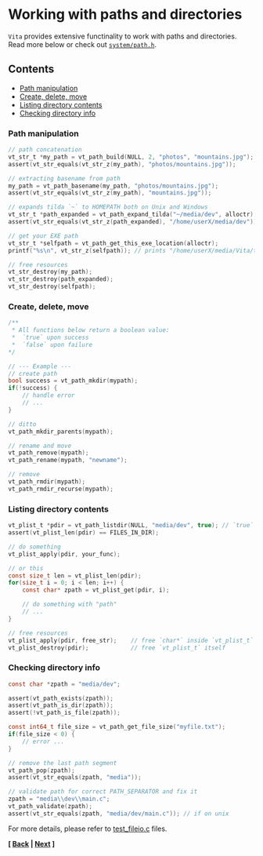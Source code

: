 # Working with paths and directories
`Vita` provides extensive functinality to work with paths and directories. Read more below or check out [`system/path.h`](../../inc/vita/system/path.h).

## Contents
* [Path manipulation](page4.md#path-manipulation)
* [Create, delete, move](page4.md#create-delete-move)
* [Listing directory contents](page4.md#listing-directory-contents)
* [Checking directory info](page4.md#checking-directory-info)

### Path manipulation
```c
// path concatenation
vt_str_t *my_path = vt_path_build(NULL, 2, "photos", "mountains.jpg");
assert(vt_str_equals(vt_str_z(my_path), "photos/mountains.jpg"));

// extracting basename from path
my_path = vt_path_basename(my_path, "photos/mountains.jpg");
assert(vt_str_equals(vt_str_z(my_path), "mountains.jpg"));

// expands tilda `~` to HOMEPATH both on Unix and Windows
vt_str_t *path_expanded = vt_path_expand_tilda("~/media/dev", alloctr);  // if alloctr == NULL, uses plain calloc/free
assert(vt_str_equals(vt_str_z(path_expanded), "/home/userX/media/dev"));

// get your EXE path
vt_str_t *selfpath = vt_path_get_this_exe_location(alloctr);             // if alloctr == NULL, uses plain calloc/free
printf("%s\n", vt_str_z(selfpath)); // prints "/home/userX/media/Vita/tests/bin/test_path"

// free resources
vt_str_destroy(my_path); 
vt_str_destroy(path_expanded);
vt_str_destroy(selfpath);
```

### Create, delete, move
```c
/**
 * All functions below return a boolean value:
 *  `true` upon success
 *  `false` upon failure
*/

// --- Example ---
// create path
bool success = vt_path_mkdir(mypath);
if(!success) {
    // handle error
    // ...
}

// ditto
vt_path_mkdir_parents(mypath);

// rename and move
vt_path_remove(mypath);
vt_path_rename(mypath, "newname");

// remove
vt_path_rmdir(mypath);
vt_path_rmdir_recurse(mypath);
```

### Listing directory contents
```c
vt_plist_t *pdir = vt_path_listdir(NULL, "media/dev", true); // `true` here is for ignoring dot.files: .vim, .gitignore, etc...
assert(vt_plist_len(pdir) == FILES_IN_DIR);

// do something
vt_plist_apply(pdir, your_func);

// or this
const size_t len = vt_plist_len(pdir);
for(size_t i = 0; i < len; i++) {
    const char* zpath = vt_plist_get(pdir, i);

    // do something with "path"
    // ...
}

// free resources
vt_plist_apply(pdir, free_str);    // free `char*` inside `vt_plist_t` | void free_str(void *ptr, size_t index) { free(ptr); }
vt_plist_destroy(pdir);            // free `vt_plist_t` itself
```

### Checking directory info
```c
const char *zpath = "media/dev";

assert(vt_path_exists(zpath));
assert(vt_path_is_dir(zpath));
assert(!vt_path_is_file(zpath));

const int64_t file_size = vt_path_get_file_size("myfile.txt");
if(file_size < 0) {
    // error ...
}

// remove the last path segment
vt_path_pop(zpath);
assert(vt_str_equals(zpath, "media"));

// validate path for correct PATH_SEPARATOR and fix it
zpath = "media\\dev\\main.c";
vt_path_validate(zpath);
assert(vt_str_equals(zpath, "media/dev/main.c")); // if on unix
```

For more details, please refer to [test_fileio.c](../../tests/src/test_path.c) files.

**[ [Back](page3.md) | [Next](page5.md) ]**

